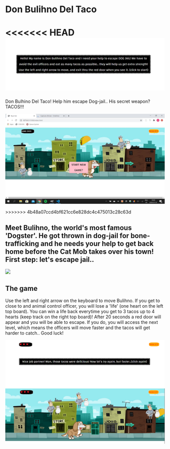 # Don Bulihno Del Taco

<<<<<<< HEAD
<img src="./images/bullihno_start.png">
=======
Don Bulhino Del Taco! Help him escape Dog-jail.. His secret weapon? TACOS!!!

<p align="center"><img src="./images/screenshot.png"></p>
>>>>>>> 4b48a07ccd4bf621cc6e828dc4c475013c28c63d


## Meet Bulihno, the world's most famous 'Dogster'. He got thrown in dog-jail for bone-trafficking and he needs your help to get back home before the Cat Mob takes over his town! First step: let's escape jail..

<img src="./images/startgame.gif">

## The game

Use the left and right arrow on the keyboard to move Bulihno. If you get to close to and animal control officer, you will lose a 'life' (one heart on the left top board). You can win a life back everytime you get to 3 tacos up to 4 hearts (keep track on the right top board)!
 After 20 seconds a red door will appear and you will be able to escape. If you do, you will access the next level, which means the officers will move faster and the tacos will get harder to catch.. Good luck!

<img src="./images/next_start.png">

<img src="./images/citygame.png">